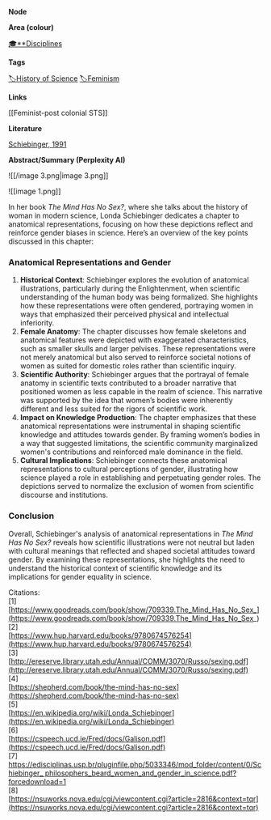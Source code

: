 **Node**

**Area (colour)**

[🎓**Disciplines](https://lean-sphynx-49b.notion.site/Disciplines-72ba770b397c4f34aed13a10d8d0cc3e?pvs=21)

**Tags**

[🏷️History of Science](https://lean-sphynx-49b.notion.site/History-of-Science-02fd0415550d4c30af2b0b0fcd51ab23?pvs=21) [🏷️Feminism](https://lean-sphynx-49b.notion.site/Feminism-3901db63d8934974b333bbde3d2a53f3?pvs=21)

**Links**

[[Feminist-post colonial STS]]

**Literature**

[Schiebinger, 1991](https://lean-sphynx-49b.notion.site/Schiebinger-1991-93cc76338769407fad7511f98fe6d8cf?pvs=21)

**Abstract/Summary (Perplexity AI)**

![[/image 3.png|image 3.png]]

![[image 1.png]]

In her book _The Mind Has No Sex?_, where she talks about the history of woman in modern science, Londa Schiebinger dedicates a chapter to anatomical representations, focusing on how these depictions reflect and reinforce gender biases in science. Here’s an overview of the key points discussed in this chapter:

### Anatomical Representations and Gender

1. **Historical Context**: Schiebinger explores the evolution of anatomical illustrations, particularly during the Enlightenment, when scientific understanding of the human body was being formalized. She highlights how these representations were often gendered, portraying women in ways that emphasized their perceived physical and intellectual inferiority.
2. **Female Anatomy**: The chapter discusses how female skeletons and anatomical features were depicted with exaggerated characteristics, such as smaller skulls and larger pelvises. These representations were not merely anatomical but also served to reinforce societal notions of women as suited for domestic roles rather than scientific inquiry.
3. **Scientific Authority**: Schiebinger argues that the portrayal of female anatomy in scientific texts contributed to a broader narrative that positioned women as less capable in the realm of science. This narrative was supported by the idea that women’s bodies were inherently different and less suited for the rigors of scientific work.
4. **Impact on Knowledge Production**: The chapter emphasizes that these anatomical representations were instrumental in shaping scientific knowledge and attitudes towards gender. By framing women’s bodies in a way that suggested limitations, the scientific community marginalized women's contributions and reinforced male dominance in the field.
5. **Cultural Implications**: Schiebinger connects these anatomical representations to cultural perceptions of gender, illustrating how science played a role in establishing and perpetuating gender roles. The depictions served to normalize the exclusion of women from scientific discourse and institutions.

### Conclusion

Overall, Schiebinger's analysis of anatomical representations in _The Mind Has No Sex?_ reveals how scientific illustrations were not neutral but laden with cultural meanings that reflected and shaped societal attitudes toward gender. By examining these representations, she highlights the need to understand the historical context of scientific knowledge and its implications for gender equality in science.

Citations:  
[1]  
[https://www.goodreads.com/book/show/709339.The_Mind_Has_No_Sex_](https://www.goodreads.com/book/show/709339.The_Mind_Has_No_Sex_)  
[2]  
[https://www.hup.harvard.edu/books/9780674576254](https://www.hup.harvard.edu/books/9780674576254)  
[3]  
[http://ereserve.library.utah.edu/Annual/COMM/3070/Russo/sexing.pdf](http://ereserve.library.utah.edu/Annual/COMM/3070/Russo/sexing.pdf)  
[4]  
[https://shepherd.com/book/the-mind-has-no-sex](https://shepherd.com/book/the-mind-has-no-sex)  
[5]  
[https://en.wikipedia.org/wiki/Londa_Schiebinger](https://en.wikipedia.org/wiki/Londa_Schiebinger)  
[6]  
[https://cspeech.ucd.ie/Fred/docs/Galison.pdf](https://cspeech.ucd.ie/Fred/docs/Galison.pdf)  
[7]  
[https://edisciplinas.usp.br/pluginfile.php/5033346/mod_folder/content/0/Schiebinger_ philosophers_beard_women_and_gender_in_science.pdf?forcedownload=1](https://edisciplinas.usp.br/pluginfile.php/5033346/mod_folder/content/0/Schiebinger_%20philosophers_beard_women_and_gender_in_science.pdf?forcedownload=1)  
[8]  
[https://nsuworks.nova.edu/cgi/viewcontent.cgi?article=2816&context=tqr](https://nsuworks.nova.edu/cgi/viewcontent.cgi?article=2816&context=tqr)